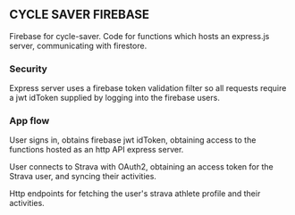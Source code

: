 ## CYCLE SAVER FIREBASE

Firebase for cycle-saver. Code for functions which hosts an express.js server, communicating with firestore.

### Security

Express server uses a firebase token validation filter so all requests require a jwt idToken supplied by logging into the firebase users.

### App flow

User signs in, obtains firebase jwt idToken, obtaining access to the functions hosted as an http API express server.

User connects to Strava with OAuth2, obtaining an access token for the Strava user, and syncing their activities.

Http endpoints for fetching the user's strava athlete profile and their activities.

